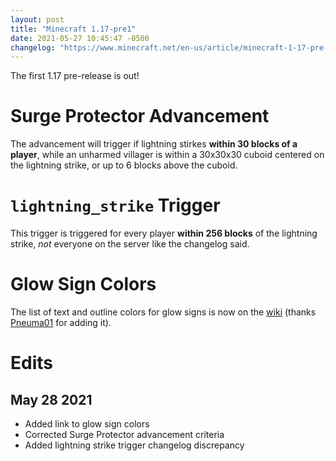 ```yaml
---
layout: post
title: "Minecraft 1.17-pre1"
date: 2021-05-27 10:45:47 -0500
changelog: "https://www.minecraft.net/en-us/article/minecraft-1-17-pre-release-1"
---
```


The first 1.17 pre-release is out!

# Surge Protector Advancement

The advancement will trigger if lightning stirkes **within 30 blocks of a player**, while an unharmed villager is within a 30x30x30 cuboid centered on the lightning strike, or up to 6 blocks above the cuboid.

# `lightning_strike` Trigger

This trigger is triggered for every player **within 256 blocks** of the lightning strike, *not* everyone on the server like the changelog said.

# Glow Sign Colors

The list of text and outline colors for glow signs is now on the [wiki](https://minecraft.wiki/w/Sign#Text) (thanks [Pneuma01](https://minecraft.fandom.com/wiki/UserProfile:Pneuma01) for adding it).

# Edits

## May 28 2021

- Added link to glow sign colors
- Corrected Surge Protector advancement criteria
- Added lightning strike trigger changelog discrepancy

